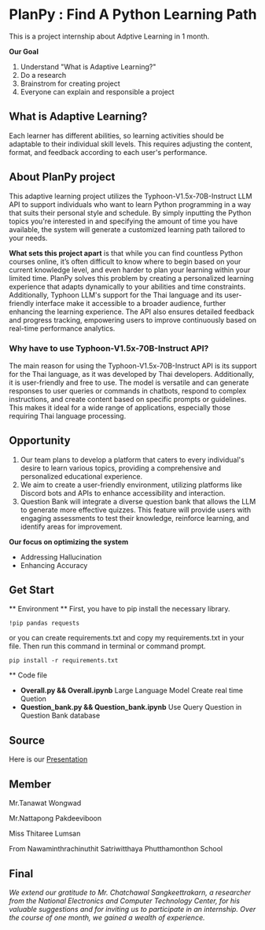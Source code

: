 # PlanPy : Find A Python Learning Path
This is a project internship about Adptive Learning in 1 month.

**Our Goal**
1. Understand "What is Adaptive Learning?"
2. Do a research
3. Brainstrom for creating project
4. Everyone can explain and responsible a project

## What is Adaptive Learning?
Each learner has different abilities, so learning activities should be adaptable to their individual skill levels. This requires adjusting the content, format, and feedback according to each user's performance.

## About PlanPy project
This adaptive learning project utilizes the Typhoon-V1.5x-70B-Instruct LLM API to support individuals who want to learn Python programming in a way that suits their personal style and schedule. By simply inputting the Python topics you're interested in and specifying the amount of time you have available, the system will generate a customized learning path tailored to your needs.

**What sets this project apart** is that while you can find countless Python courses online, it’s often difficult to know where to begin based on your current knowledge level, and even harder to plan your learning within your limited time. PlanPy solves this problem by creating a personalized learning experience that adapts dynamically to your abilities and time constraints. Additionally, Typhoon LLM's support for the Thai language and its user-friendly interface make it accessible to a broader audience, further enhancing the learning experience. The API also ensures detailed feedback and progress tracking, empowering users to improve continuously based on real-time performance analytics.

### Why have to use Typhoon-V1.5x-70B-Instruct API? ###
The main reason for using the Typhoon-V1.5x-70B-Instruct API is its support for the Thai language, as it was developed by Thai developers. Additionally, it is user-friendly and free to use. The model is versatile and can generate responses to user queries or commands in chatbots, respond to complex instructions, and create content based on specific prompts or guidelines. This makes it ideal for a wide range of applications, especially those requiring Thai language processing.

## Opportunity ##
1. Our team plans to develop a platform that caters to every individual's desire to learn various topics, providing a comprehensive and personalized educational experience.
2. We aim to create a user-friendly environment, utilizing platforms like Discord bots and APIs to enhance accessibility and interaction.
3. Question Bank will integrate a diverse question bank that allows the LLM to generate more effective quizzes. This feature will provide users with engaging assessments to test their knowledge, reinforce learning, and identify areas for improvement.

**Our focus on optimizing the system**
  * Addressing Hallucination
  * Enhancing Accuracy

## Get Start ##

** Environment **
First, you have to pip install the necessary library.
```
!pip pandas requests
```
or you can create requirements.txt and copy my requirements.txt in your file.
Then run this command in terminal or command prompt.
```
pip install -r requirements.txt
```

** Code file 
- **Overall.py && Overall.ipynb** Large Language Model Create real time Quetion 
- **Question_bank.py && Question_bank.ipynb** Use Query Question in Question Bank database



## Source ##
Here is our [Presentation](https://www.canva.com/design/DAGT_p843FA/Y6y_e4gWoSdm6mL9IcT3OQ/edit?utm_content=DAGT_p843FA&utm_campaign=designshare&utm_medium=link2&utm_source=sharebutton)

## Member ##
Mr.Tanawat Wongwad

Mr.Nattapong  Pakdeeviboon

Miss Thitaree Lumsan

From Nawaminthrachinuthit Satriwitthaya Phutthamonthon School

## Final ##
*We extend our gratitude to Mr. Chatchawal Sangkeettrakarn, a researcher from the National Electronics and Computer Technology Center, for his valuable suggestions and for inviting us to participate in an internship. Over the course of one month, we gained a wealth of experience.*
